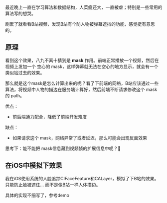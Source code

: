 最近晚上一直在学习算法和数据结构，人菜瘾还大，一直被虐；特别是一些常用的算法写的想哭。

刷累了就看看B站视频，发现B站有个防人物被弹幕遮挡的功能，感觉挺有意思的。

## 原理

看到这个效果，八九不离十猜到是 **mask** 作用。前端正常播放一个视频，然后在视频上发加一个 空心的 mask，这样弹幕就无法在空心的地方显示，就会有一个类似钻过去的效果。

那么就是这个mask是怎么计算出来的呢？看了下前端的网络，B站应该通过一些算法，将视频中人物的描边在服务端计算好，然后前端不断请求修改这个 mask 的 path。

优点：

- 前后端通力配合，降低了前端开发难度

缺点：

- 如果请求这个 mask，网络异常了或者延迟，那么可能会出现反面效果

思考下：能不能把 mask信息藏到视频帧的扩展信息中呢？🤔   

## 在iOS中模拟下效果

我在iOS使用系统的人脸追踪CIFaceFeature和CALayer，模拟了下B站的效果。只能防止脸被遮住... 而不是像B站一样人体描边。

具体的实现不细写了，参考demo

